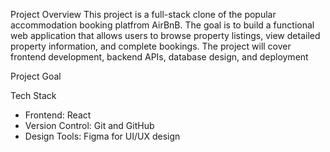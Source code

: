 Project Overview
    This project is a full-stack clone of the popular accommodation booking platfrom AirBnB. The goal is to build a functional web application that allows users to browse property listings, view detailed property information, and complete bookings. The project will cover frontend development, backend APIs, database design, and deployment

Project Goal

Tech Stack
- Frontend: React
- Version Control: Git and GitHub
- Design Tools: Figma for UI/UX design


